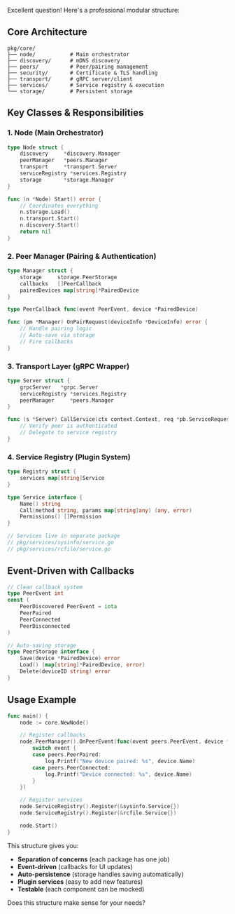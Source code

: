 Excellent question! Here's a professional modular structure:

## Core Architecture

```
pkg/core/
├── node/           # Main orchestrator
├── discovery/      # mDNS discovery
├── peers/          # Peer/pairing management
├── security/       # Certificate & TLS handling
├── transport/      # gRPC server/client
├── services/       # Service registry & execution
└── storage/        # Persistent storage
```

## Key Classes & Responsibilities

### 1. Node (Main Orchestrator)

```go
type Node struct {
    discovery     *discovery.Manager
    peerManager   *peers.Manager
    transport     *transport.Server
    serviceRegistry *services.Registry
    storage       *storage.Manager
}

func (n *Node) Start() error {
    // Coordinates everything
    n.storage.Load()
    n.transport.Start()
    n.discovery.Start()
    return nil
}
```

### 2. Peer Manager (Pairing & Authentication)

```go
type Manager struct {
    storage     storage.PeerStorage
    callbacks   []PeerCallback
    pairedDevices map[string]*PairedDevice
}

type PeerCallback func(event PeerEvent, device *PairedDevice)

func (pm *Manager) OnPairRequest(deviceInfo *DeviceInfo) error {
    // Handle pairing logic
    // Auto-save via storage
    // Fire callbacks
}
```

### 3. Transport Layer (gRPC Wrapper)

```go
type Server struct {
    grpcServer   *grpc.Server
    serviceRegistry *services.Registry
    peerManager     *peers.Manager
}

func (s *Server) CallService(ctx context.Context, req *pb.ServiceRequest) (*pb.ServiceResponse, error) {
    // Verify peer is authenticated
    // Delegate to service registry
}
```

### 4. Service Registry (Plugin System)

```go
type Registry struct {
    services map[string]Service
}

type Service interface {
    Name() string
    Call(method string, params map[string]any) (any, error)
    Permissions() []Permission
}

// Services live in separate package
// pkg/services/sysinfo/service.go
// pkg/services/rcfile/service.go
```

## Event-Driven with Callbacks

```go
// Clean callback system
type PeerEvent int
const (
    PeerDiscovered PeerEvent = iota
    PeerPaired
    PeerConnected
    PeerDisconnected
)

// Auto-saving storage
type PeerStorage interface {
    Save(device *PairedDevice) error
    Load() (map[string]*PairedDevice, error)
    Delete(deviceID string) error
}
```

## Usage Example

```go
func main() {
    node := core.NewNode()

    // Register callbacks
    node.PeerManager().OnPeerEvent(func(event peers.PeerEvent, device *peers.PairedDevice) {
        switch event {
        case peers.PeerPaired:
            log.Printf("New device paired: %s", device.Name)
        case peers.PeerConnected:
            log.Printf("Device connected: %s", device.Name)
        }
    })

    // Register services
    node.ServiceRegistry().Register(&sysinfo.Service{})
    node.ServiceRegistry().Register(&rcfile.Service{})

    node.Start()
}
```

This structure gives you:

- **Separation of concerns** (each package has one job)
- **Event-driven** (callbacks for UI updates)
- **Auto-persistence** (storage handles saving automatically)
- **Plugin services** (easy to add new features)
- **Testable** (each component can be mocked)

Does this structure make sense for your needs?
